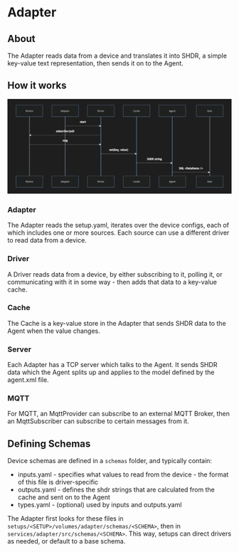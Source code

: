 # Adapter

## About

The Adapter reads data from a device and translates it into SHDR, a simple key-value text representation, then sends it on to the Agent.

## How it works

![img](../_images/adapter-driver.png)

### Adapter

The Adapter reads the setup.yaml, iterates over the device configs, each of which includes one or more sources. Each source can use a different driver to read data from a device.

### Driver

A Driver reads data from a device, by either subscribing to it, polling it, or communicating with it in some way - then adds that data to a key-value cache. 

### Cache

The Cache is a key-value store in the Adapter that sends SHDR data to the Agent when the value changes. 

### Server

Each Adapter has a TCP server which talks to the Agent. It sends SHDR data which the Agent splits up and applies to the model defined by the agent.xml file.

### MQTT

For MQTT, an MqttProvider can subscribe to an external MQTT Broker, then an MqttSubscriber can subscribe to certain messages from it. 


## Defining Schemas

Device schemas are defined in a `schemas` folder, and typically contain:

- inputs.yaml - specifies what values to read from the device - the format of this file is driver-specific
- outputs.yaml - defines the shdr strings that are calculated from the cache and sent on to the Agent
- types.yaml - (optional) used by inputs and outputs.yaml

The Adapter first looks for these files in `setups/<SETUP>/volumes/adapter/schemas/<SCHEMA>`, then in `services/adapter/src/schemas/<SCHEMA>`. This way, setups can direct drivers as needed, or default to a base schema.
